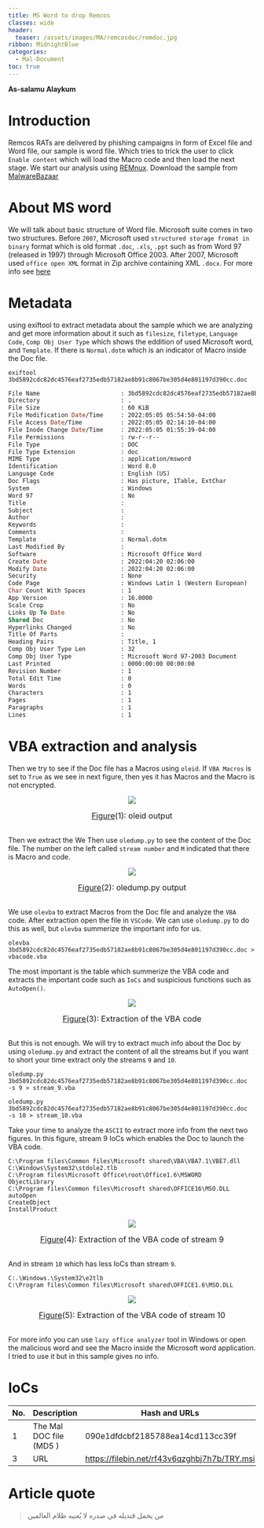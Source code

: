 ```yaml
---
title: MS Word to drop Remcos 
classes: wide
header:
  teaser: /assets/images/MA/remcosdoc/remdoc.jpg
ribbon: MidnightBlue
categories:
  - Mal-Document
toc: true
---
```


**As-salamu Alaykum**

# Introduction

Remcos RATs are delivered by phishing campaigns in form of Excel file and Word file, our sample is word file. Which tries to trick the user to click `Enable content` which will load the Macro code and then load the next stage. We start our analysis using [REMnux](https://remnux.org/).
Download the sample from [MalwareBazaar](https://bazaar.abuse.ch/sample/3bd5892cdc82dc4576eaf2735edb57182ae8b91c8067be305d4e801197d390cc/)

# About MS word

We will talk about basic structure of Word file. Microsoft suite comes in two two structures. Before `2007`, Microsoft used `structured storage fromat in binary` format which is old format `.doc`, `.xls`, `.ppt` such as from Word 97 (released in 1997) through Microsoft Office 2003. After 2007, Microsoft used `office open XML` format in Zip archive containing XML `.docx`. For more info see [here](https://docs.fileformat.com/word-processing/doc/)



# Metadata 
using exiftool to extract metadata about the sample which we are analyzing and get more information about it such as `filesize`, `filetype`, `Language Code`, `Comp Obj User Type` which shows the eddition of used Microsoft word, and `Template`. If there is `Normal.dotm` which is an indicator of Macro inside the Doc file. 

`exiftool 3bd5892cdc82dc4576eaf2735edb57182ae8b91c8067be305d4e801197d390cc.doc`

```vb
File Name                       : 3bd5892cdc82dc4576eaf2735edb57182ae8b91c8067be305d4e801197d390cc.doc
Directory                       : .
File Size                       : 60 KiB
File Modification Date/Time     : 2022:05:05 05:54:50-04:00
File Access Date/Time           : 2022:05:05 02:14:10-04:00
File Inode Change Date/Time     : 2022:05:05 01:55:39-04:00
File Permissions                : rw-r--r--
File Type                       : DOC
File Type Extension             : doc
MIME Type                       : application/msword
Identification                  : Word 8.0
Language Code                   : English (US)
Doc Flags                       : Has picture, 1Table, ExtChar
System                          : Windows
Word 97                         : No
Title                           : 
Subject                         : 
Author                          : 
Keywords                        : 
Comments                        : 
Template                        : Normal.dotm
Last Modified By                : 
Software                        : Microsoft Office Word
Create Date                     : 2022:04:20 02:06:00
Modify Date                     : 2022:04:20 02:06:00
Security                        : None
Code Page                       : Windows Latin 1 (Western European)
Char Count With Spaces          : 1
App Version                     : 16.0000
Scale Crop                      : No
Links Up To Date                : No
Shared Doc                      : No
Hyperlinks Changed              : No
Title Of Parts                  : 
Heading Pairs                   : Title, 1
Comp Obj User Type Len          : 32
Comp Obj User Type              : Microsoft Word 97-2003 Document
Last Printed                    : 0000:00:00 00:00:00
Revision Number                 : 1
Total Edit Time                 : 0
Words                           : 0
Characters                      : 1
Pages                           : 1
Paragraphs                      : 1
Lines                           : 1

```

# VBA extraction and analysis

Then we try to see if the Doc file has a Macros using `oleid`. If `VBA Macros` is set to `True` as we see in next figure, then yes it has Macros and the Macro is not encrypted. 
<p align="center">
  <img src="/assets/images/MA/remcosdoc/1.png" />
</p>
<center><font size="3"> <u>Figure</u>(1): oleid output<u></u> </font></center>
<br>

Then we extract the 
We Then use `oledump.py` to see the content of the Doc file. The number on the left called `stream number` and `M` indicated that there is Macro and code. 
<p align="center">
  <img src="/assets/images/MA/remcosdoc/2.png" />
</p>
<center><font size="3"> <u>Figure</u>(2): oledump.py output<u></u> </font></center>
<br>

We use `olevba` to extract Macros from the Doc file and analyze the `VBA` code. After extraction open the file in `VSCode`. We can use `oledump.py` to do this as well, but `olevba` summerize the important info for us.

`olevba 3bd5892cdc82dc4576eaf2735edb57182ae8b91c8067be305d4e801197d390cc.doc > vbacode.vba`

The most important is the table which summerize the VBA code and extracts the important code such as `IoCs` and suspicious functions such as `AutoOpen()`.
<p align="center">
  <img src="/assets/images/MA/remcosdoc/3.png" />
</p>
<center><font size="3"> <u>Figure</u>(3): Extraction of the VBA code<u></u> </font></center>
<br>

But this is not enough. We will try to extract much info about the Doc by using `oledump.py` and extract the content of all the streams but if you want to short your time extract only the streams `9` and `10`. 

`oledump.py 3bd5892cdc82dc4576eaf2735edb57182ae8b91c8067be305d4e801197d390cc.doc  -s 9 > stream_9.vba`

`oledump.py 3bd5892cdc82dc4576eaf2735edb57182ae8b91c8067be305d4e801197d390cc.doc  -s 10 > stream_10.vba`

Take your time to analyze the `ASCII` to extract more info from the next two figures.
In this figure, stream 9 IoCs which enables the Doc to launch the VBA code.

```
C:\Program files\Common files\Microsoft shared\VBA\VBA7.1\VBE7.dll
C:\Windows\System32\stdole2.tlb
C:\Program files\Microsoft Office\root\Office1.6\MSWORD
ObjectLibrary
C:\Program files\Common files\Microsoft shared\OFFICE16\MSO.DLL
autoOpen
CreateObject
InstallProduct
``` 
<p align="center">
  <img src="/assets/images/MA/remcosdoc/4.png" />
</p>
<center><font size="3"> <u>Figure</u>(4): Extraction of the VBA code of stream 9 <u></u> </font></center>
<br>

And in stream `10` which has less IoCs than stream `9`.

```
C:.\Windows.\System32\e2tlb
C:\Program files\Common files\Microsoft shared\OFFICE1.6\MSO.DLL
```
<p align="center">
  <img src="/assets/images/MA/remcosdoc/5.png" />
</p>
<center><font size="3"> <u>Figure</u>(5): Extraction of the VBA code of stream 10 <u></u> </font></center>
<br>

For more info you can use `lazy office analyzer` tool in Windows or open the malicious word and see the Macro inside the Microsoft word application. I tried to use it but in this sample gives no info.

# IoCs

| No.  | Description             | Hash and URLs                                                |
| :--- | ----------------------- | ------------------------------------------------------------ |
| 1    | The Mal DOC file (MD5 ) |  090e1dfdcbf2185788ea14cd113cc39f                            |
| 3    | URL                     |  https://filebin.net/rf43v6qzghbj7h7b/TRY.msi                |


# Article quote

> من يحمل قنديله في صدره لا يُعنيه ظلام العالمين



